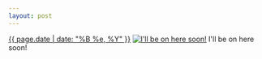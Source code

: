 ```yaml
---
layout: post
---
```


<p>
  <time><a href="/264">{{ page.date | date: "%B %e, %Y" }}</a></time>
  <a href="/264"><img src="{{ site.assets_url }}/264-640.jpg" srcset="{{ site.assets_url }}/264-1280.jpg 1280w, {{ site.assets_url }}/264-960.jpg 960w, {{ site.assets_url }}/264-640.jpg 640w, {{ site.assets_url }}/264-320.jpg 320w" sizes="(min-width: 700px) 50vw, calc(100vw - 2rem)" alt="I&#x27;ll be on here soon!" /></a>
  <span>I&#x27;ll be on here soon!</span>
</p>
